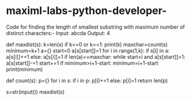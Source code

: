 # maximl-labs-python-developer-
Code for finding the length of smallest substring with maximum number of distinct characters:-
Input: abcda
Output: 4


def maxdist(s):
    k=len(s)
    if k==0 or k==1:
        print(k)
    maxchar=count(s)
    minimum=k+1
    a={}
    start=0
    a[s[start]]=1
    for i in range(1,k):
        if s[i] in a:
            a[s[i]]+=1
        else:
            a[s[i]]=1
        if len(a)==maxchar:
            while start<i and a[s[start]]>1:
                a[s[start]]-=1
                start+=1
            if minimum>i+1-start:
                minimum=i+1-start
    print(minimum)
 
    
def count(s):
    p={}
    for i in s:
        if i in p:
            p[i]+=1
        else:
            p[i]=1
    return len(p)
    
s=str(input())
maxdist(s)
